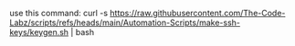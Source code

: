 use this command: curl -s https://raw.githubusercontent.com/The-Code-Labz/scripts/refs/heads/main/Automation-Scripts/make-ssh-keys/keygen.sh | bash
